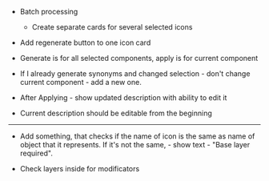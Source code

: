- Batch processing
    - Create separate cards for several selected icons

- Add regenerate button to one icon card

- Generate is for all selected components, apply is for current component

- If I already generate synonyms and changed selection - don't change current component - add a new one.
- After Applying - show updated description with ability to edit it
- Current description should be editable from the beginning

---

- Add something, that checks if the name of icon is the same as name of object that it represents. If it's not the same, - show text - "Base layer required".

- Check layers inside for modificators

